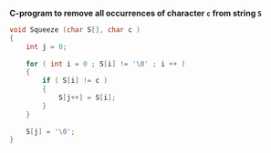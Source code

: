 **C-program to remove all occurrences  of character `c` from  string `S`** 

```C
void Squeeze (char S[], char c )
{
	int j = 0;
	
	for ( int i = 0 ; S[i] != '\0' ; i ++ )
	{
		if ( S[i] != c )
		{
			S[j++] = S[i];
		}
	}
	
	S[j] = '\0';
}
```

